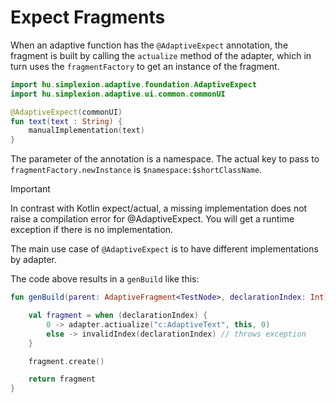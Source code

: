 # Expect Fragments

When an adaptive function has the `@AdaptiveExpect` annotation, the fragment is built by calling the `actualize`
method of the adapter, which in turn uses the `fragmentFactory` to get an instance of the fragment.

```kotlin
import hu.simplexion.adaptive.foundation.AdaptiveExpect
import hu.simplexion.adaptive.ui.common.commonUI

@AdaptiveExpect(commonUI)
fun text(text : String) {
    manualImplementation(text)
}
```

The parameter of the annotation is a namespace. The actual key to pass to `fragmentFactory.newInstance`
is `$namespace:$shortClassName`.

> [!IMPORTANT]
> 
> In contrast with Kotlin expect/actual, a missing implementation does not raise a compilation error for @AdaptiveExpect.
> You will get a runtime exception if there is no implementation.
>

The main use case of `@AdaptiveExpect` is to have different implementations by adapter.

The code above results in a `genBuild` like this:

```kotlin
fun genBuild(parent: AdaptiveFragment<TestNode>, declarationIndex: Int): AdaptiveFragment<TestNode> {

    val fragment = when (declarationIndex) {
        0 -> adapter.actiualize("c:AdaptiveText", this, 0)
        else -> invalidIndex(declarationIndex) // throws exception
    }

    fragment.create()

    return fragment 
}
```